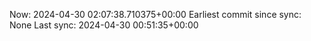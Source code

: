 Now: 2024-04-30 02:07:38.710375+00:00 Earliest commit since sync: None Last sync: 2024-04-30 00:51:35+00:00
